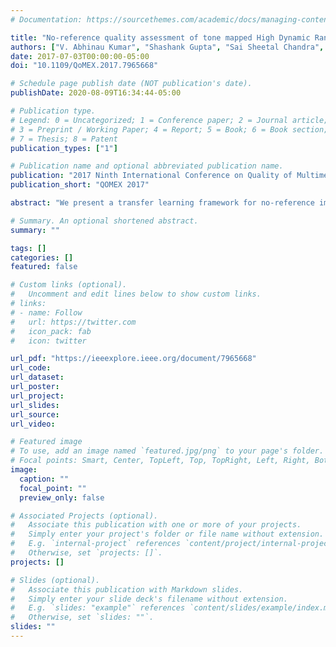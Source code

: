 ```yaml
---
# Documentation: https://sourcethemes.com/academic/docs/managing-content/

title: "No-reference quality assessment of tone mapped High Dynamic Range (HDR) images using transfer learning"
authors: ["V. Abhinau Kumar", "Shashank Gupta", "Sai Sheetal Chandra", "Shanmuganathan Raman", "Sumohana S. Channappayya"]
date: 2017-07-03T00:00:00-05:00
doi: "10.1109/QoMEX.2017.7965668"

# Schedule page publish date (NOT publication's date).
publishDate: 2020-08-09T16:34:44-05:00

# Publication type.
# Legend: 0 = Uncategorized; 1 = Conference paper; 2 = Journal article;
# 3 = Preprint / Working Paper; 4 = Report; 5 = Book; 6 = Book section;
# 7 = Thesis; 8 = Patent
publication_types: ["1"]

# Publication name and optional abbreviated publication name.
publication: "2017 Ninth International Conference on Quality of Multimedia Experience (QoMEX)"
publication_short: "QOMEX 2017"

abstract: "We present a transfer learning framework for no-reference image quality assessment (NRIQA) of tonemapped High Dynamic Range (HDR) images. This work is motivated by the observation that quality assessment databases in general, and HDR image databases in particular are “small” relative to the typical requirements for training deep neural networks. Transfer learning based approaches have been successful in such scenarios where learning from a related but larger database is transferred to the smaller database. Specifically, we propose a framework where the successful AlexNet is used to extract image features. This is followed by the application of Principal Component Analysis (PCA) to reduce the dimensionality of the feature vector (from 4096 to 400), given the small database size. A linear regression model is then fit to Mean Opinion Scores (MOS) using L2 regularization to prevent overfitting. We demonstrate state-of-the-art performance of the proposed approach on the ESPL-LIVE database."

# Summary. An optional shortened abstract.
summary: ""

tags: []
categories: []
featured: false

# Custom links (optional).
#   Uncomment and edit lines below to show custom links.
# links:
# - name: Follow
#   url: https://twitter.com
#   icon_pack: fab
#   icon: twitter

url_pdf: "https://ieeexplore.ieee.org/document/7965668"
url_code:
url_dataset:
url_poster:
url_project:
url_slides:
url_source:
url_video:

# Featured image
# To use, add an image named `featured.jpg/png` to your page's folder. 
# Focal points: Smart, Center, TopLeft, Top, TopRight, Left, Right, BottomLeft, Bottom, BottomRight.
image:
  caption: ""
  focal_point: ""
  preview_only: false

# Associated Projects (optional).
#   Associate this publication with one or more of your projects.
#   Simply enter your project's folder or file name without extension.
#   E.g. `internal-project` references `content/project/internal-project/index.md`.
#   Otherwise, set `projects: []`.
projects: []

# Slides (optional).
#   Associate this publication with Markdown slides.
#   Simply enter your slide deck's filename without extension.
#   E.g. `slides: "example"` references `content/slides/example/index.md`.
#   Otherwise, set `slides: ""`.
slides: ""
---
```

